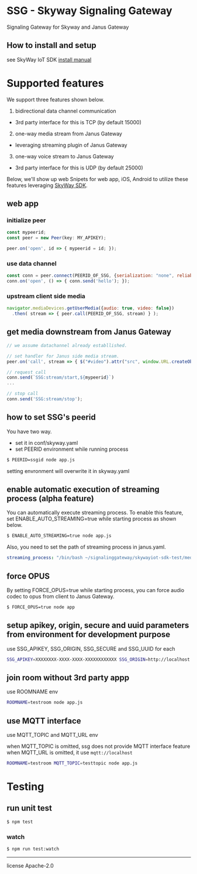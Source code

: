 # SSG - Skyway Signaling Gateway

Signaling Gateway for Skyway and Janus Gateway

## How to install and setup

see SkyWay IoT SDK [install manual](https://github.com/nttcom/skyway-iot-sdk/blob/master/docs/how_to_install.md)

# Supported features

We support three features shown below.

1. bidirectional data channel communication
  - 3rd party interface for this is TCP (by default 15000)
2. one-way media stream from Janus Gateway
  - leveraging streaming plugin of Janus Gateway
3. one-way voice stream to Janus Gateway
  - 3rd party interface for this is UDP (by default 25000)

Below, we'll show up web Snipets for web app, iOS, Android to utilize these features leveraging [SkyWay SDK](http://nttcom.github.io/skyway/en/index.html).

## web app

### initialize peer

```javascript
const mypeerid;
const peer = new Peer(key: MY_APIKEY);

peer.on('open', id => { mypeerid = id; });
```


### use data channel

```javascript
const conn = peer.connect(PEERID_OF_SSG, {serialization: "none", reliable: true});
conn.on('open', () => { conn.send('hello'); });
```

### upstream client side media

```javascript
navigator.mediaDevices.getUserMedia({audio: true, video: false})
  .then( stream => { peer.call(PEERID_OF_SSG, stream) } );
```

## get media downstream from Janus Gateway

```javascript
// we assume datachannel already establlished.

// set handler for Janus side media stream.
peer.on('call', stream => { $("#video").attr("src", window.URL.createObjectURL(stream) });

// request call
conn.send(`SSG:stream/start,${mypeerid}`)
...

// stop call
conn.send('SSG:stream/stop');
```

## how to set SSG's peerid

You have two way.

* set it in conf/skyway.yaml
* set PEERID environment while running process

```bash
$ PEERID=ssgid node app.js
```

setting envronment will overwrite it in skyway.yaml

## enable automatic execution of streaming process (alpha feature)

You can automatically execute streaming process. To enable this feature, set ENABLE_AUTO_STREAMING=true while starting process as shown below.

```bash
$ ENABLE_AUTO_STREAMING=true node app.js
```

Also, you need to set the path of streaming process in janus.yaml.

```janus.yaml
streaming_process: "/bin/bash ~/signalinggateway/skywayiot-sdk-test/media_streaming_transfer_test.sh"
```

## force OPUS

By setting FORCE_OPUS=true while starting process, you can force audio codec to opus from client to Janus Gateway.

```bash
$ FORCE_OPUS=true node app
```

## setup apikey, origin, secure and uuid parameters from environment for development purpose

use SSG_APIKEY, SSG_ORIGIN, SSG_SECURE and SSG_UUID for each

```bash
SSG_APIKEY=XXXXXXXX-XXXX-XXXX-XXXXXXXXXXXX SSG_ORIGIN=http://localhost SSG_UUID="test-uuid" node app.js
```

## join room without 3rd party appp

use ROOMNAME env

```bash
ROOMNAME=testroom node app.js
```

## use MQTT interface

use MQTT_TOPIC and MQTT_URL env

when MQTT_TOPIC is omitted, ssg does not provide MQTT interface feature
when MQTT_URL is omitted, it use ``mqtt://localhost``

```bash
ROOMNAME=testroom MQTT_TOPIC=testtopic node app.js
```



# Testing

## run unit test

```bash
$ npm test
```

### watch

```bash
$ npm run test:watch
```

---
license Apache-2.0
